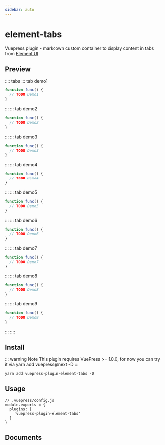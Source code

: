 ```yaml
---
sidebar: auto
---
```

# element-tabs
Vuepress plugin - markdown custom container to display content in tabs from [Element UI](https://github.com/ElemeFE/element)

## Preview
:::: tabs
::: tab demo1
```javascript
function func() {
  // TODO Demo1
}
```
:::
::: tab demo2
```javascript
function func() {
  // TODO Demo2
}
```
:::
::: tab demo3
```javascript
function func() {
  // TODO Demo3
}
```
:::
::: tab demo4
```javascript
function func() {
  // TODO Demo4
}
```
:::
::: tab demo5
```javascript
function func() {
  // TODO Demo5
}
```
:::
::: tab demo6
```javascript
function func() {
  // TODO Demo6
}
```
:::
::: tab demo7
```javascript
function func() {
  // TODO Demo7
}
```
:::
::: tab demo8
```javascript
function func() {
  // TODO Demo8
}
```
:::
::: tab demo9
```javascript
function func() {
  // TODO Demo9
}
```
:::
::::

## Install
::: warning Note 
This plugin requires VuePress >= 1.0.0, for now you can try it via yarn add vuepress@next -D 
:::

```
yarn add vuepress-plugin-element-tabs -D
```

## Usage
```
// .vuepress/config.js
module.exports = {
  plugins: [
    'vuepress-plugin-element-tabs'
  ]
}
```

## Documents